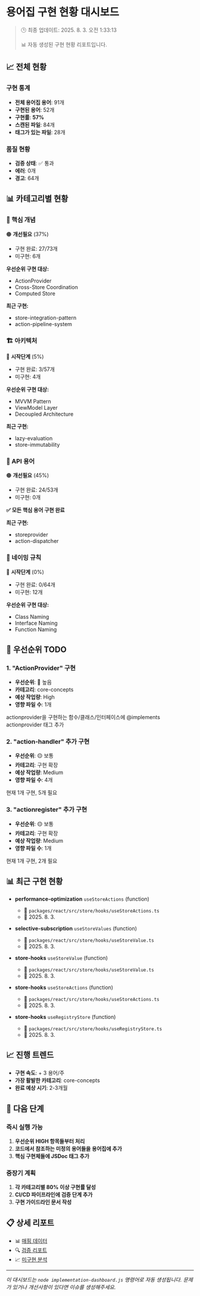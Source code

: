 # 용어집 구현 현황 대시보드

> 🕒 최종 업데이트: 2025. 8. 3. 오전 1:33:13
> 
> 📊 자동 생성된 구현 현황 리포트입니다.

## 📈 전체 현황

### 구현 통계
- **전체 용어집 용어**: 91개
- **구현된 용어**: 52개
- **구현률**: **57%**
- **스캔된 파일**: 84개
- **태그가 있는 파일**: 28개

### 품질 현황
- **검증 상태**: ✅ 통과
- **에러**: 0개
- **경고**: 64개

## 📊 카테고리별 현황


### 🎯 핵심 개념

🟠 **개선필요** (37%)

- 구현 완료: 27/73개
- 미구현: 6개


**우선순위 구현 대상:**
- ActionProvider
- Cross-Store Coordination
- Computed Store



**최근 구현:**
- store-integration-pattern
- action-pipeline-system



### 🏗️ 아키텍처

🔴 **시작단계** (5%)

- 구현 완료: 3/57개
- 미구현: 4개


**우선순위 구현 대상:**
- MVVM Pattern
- ViewModel Layer
- Decoupled Architecture



**최근 구현:**
- lazy-evaluation
- store-immutability



### 🔌 API 용어

🟠 **개선필요** (45%)

- 구현 완료: 24/53개
- 미구현: 0개

**✅ 모든 핵심 용어 구현 완료**


**최근 구현:**
- storeprovider
- action-dispatcher



### 📝 네이밍 규칙

🔴 **시작단계** (0%)

- 구현 완료: 0/64개
- 미구현: 12개


**우선순위 구현 대상:**
- Class Naming
- Interface Naming
- Function Naming





## 🎯 우선순위 TODO


### 1. "ActionProvider" 구현

- **우선순위**: 🔴 높음
- **카테고리**: core-concepts
- **예상 작업량**: High
- **영향 파일 수**: 1개

actionprovider을 구현하는 함수/클래스/인터페이스에 @implements actionprovider 태그 추가


### 2. "action-handler" 추가 구현

- **우선순위**: 🟡 보통
- **카테고리**: 구현 확장
- **예상 작업량**: Medium
- **영향 파일 수**: 4개

현재 1개 구현, 5개 필요


### 3. "actionregister" 추가 구현

- **우선순위**: 🟡 보통
- **카테고리**: 구현 확장
- **예상 작업량**: Medium
- **영향 파일 수**: 1개

현재 1개 구현, 2개 필요


## 📊 최근 구현 현황



- **performance-optimization** `useStoreActions` (function)
  - 📁 `packages/react/src/store/hooks/useStoreActions.ts`
  - 📅 2025. 8. 3.


- **selective-subscription** `useStoreValues` (function)
  - 📁 `packages/react/src/store/hooks/useStoreValue.ts`
  - 📅 2025. 8. 3.


- **store-hooks** `useStoreValue` (function)
  - 📁 `packages/react/src/store/hooks/useStoreValue.ts`
  - 📅 2025. 8. 3.


- **store-hooks** `useStoreActions` (function)
  - 📁 `packages/react/src/store/hooks/useStoreActions.ts`
  - 📅 2025. 8. 3.


- **store-hooks** `useRegistryStore` (function)
  - 📁 `packages/react/src/store/hooks/useRegistryStore.ts`
  - 📅 2025. 8. 3.



## 📈 진행 트렌드

- **구현 속도**: + 3 용어/주
- **가장 활발한 카테고리**: core-concepts
- **완료 예상 시기**: 2-3개월

## 🔄 다음 단계

### 즉시 실행 가능
1. **우선순위 HIGH 항목들부터 처리**
2. **코드에서 참조하는 미정의 용어들을 용어집에 추가**
3. **핵심 구현체들에 JSDoc 태그 추가**

### 중장기 계획
1. **각 카테고리별 80% 이상 구현률 달성**
2. **CI/CD 파이프라인에 검증 단계 추가**
3. **구현 가이드라인 문서 작성**

## 📋 상세 리포트

- 📊 [매핑 데이터](/_data/mappings.json)
- 🔍 [검증 리포트](/_data/validation-report.json)
- 📈 [미구현 분석](/_data/missing-analysis-report.json)

---

*이 대시보드는 `node implementation-dashboard.js` 명령어로 자동 생성됩니다.*
*문제가 있거나 개선사항이 있다면 이슈를 생성해주세요.*

<!-- Dashboard generated at 2025-08-02T16:33:13.401Z -->
